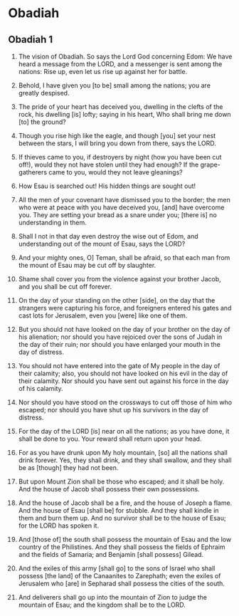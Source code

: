 # Obadiah

## Obadiah 1

1. The vision of Obadiah. So says the Lord God concerning Edom: We have heard a message from the LORD, and a messenger is sent among the nations: Rise up, even let us rise up against her for battle.

2. Behold, I have given you [to be] small among the nations; you are greatly despised.

3. The pride of your heart has deceived you, dwelling in the clefts of the rock, his dwelling [is] lofty; saying in his heart, Who shall bring me down [to] the ground?

4. Though you rise high like the eagle, and though [you] set your nest between the stars, I will bring you down from there, says the LORD.

5. If thieves came to you, if destroyers by night (how you have been cut off!), would they not have stolen until they had enough? If the grape-gatherers came to you, would they not leave gleanings?

6. How Esau is searched out! His hidden things are sought out!

7. All the men of your covenant have dismissed you to the border; the men who were at peace with you have deceived you, [and] have overcome you. They are setting your bread as a snare under you; [there is] no understanding in them.

8. Shall I not in that day even destroy the wise out of Edom, and understanding out of the mount of Esau, says the LORD?

9. And your mighty ones, O] Teman, shall be afraid, so that each man from the mount of Esau may be cut off by slaughter.

10. Shame shall cover you from the violence against your brother Jacob, and you shall be cut off forever.

11. On the day of your standing on the other [side], on the day that the strangers were capturing his force, and foreigners entered his gates and cast lots for Jerusalem, even you [were] like one of them.

12. But you should not have looked on the day of your brother on the day of his alienation; nor should you have rejoiced over the sons of Judah in the day of their ruin; nor should you have enlarged your mouth in the day of distress.

13. You should not have entered into the gate of My people in the day of their calamity; also, you should not have looked on his evil in the day of their calamity. Nor should you have sent out against his force in the day of his calamity.

14. Nor should you have stood on the crossways to cut off those of him who escaped; nor should you have shut up his survivors in the day of distress.

15. For the day of the LORD [is] near on all the nations; as you have done, it shall be done to you. Your reward shall return upon your head.

16. For as you have drunk upon My holy mountain, [so] all the nations shall drink forever. Yes, they shall drink, and they shall swallow, and they shall be as [though] they had not been.

17. But upon Mount Zion shall be those who escaped; and it shall be holy. And the house of Jacob shall possess their own possessions.

18. And the house of Jacob shall be a fire, and the house of Joseph a flame. And the house of Esau [shall be] for stubble. And they shall kindle in them and burn them up. And no survivor shall be to the house of Esau; for the LORD has spoken it.

19. And [those of] the south shall possess the mountain of Esau and the low country of the Philistines. And they shall possess the fields of Ephraim and the fields of Samaria; and Benjamin [shall possess] Gilead.

20. And the exiles of this army [shall go] to the sons of Israel who shall possess [the land] of the Canaanites to Zarephath; even the exiles of Jerusalem who [are] in Sepharad shall possess the cities of the south.

21. And deliverers shall go up into the mountain of Zion to judge the mountain of Esau; and the kingdom shall be to the LORD.

